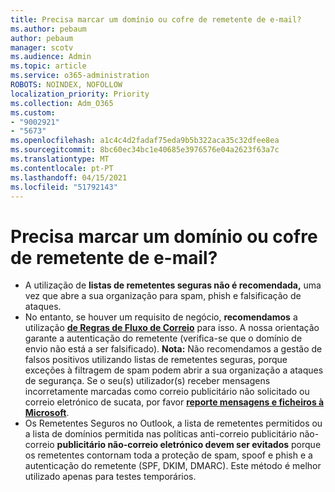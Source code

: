 ```yaml
---
title: Precisa marcar um domínio ou cofre de remetente de e-mail?
ms.author: pebaum
author: pebaum
manager: scotv
ms.audience: Admin
ms.topic: article
ms.service: o365-administration
ROBOTS: NOINDEX, NOFOLLOW
localization_priority: Priority
ms.collection: Adm_O365
ms.custom:
- "9002921"
- "5673"
ms.openlocfilehash: a1c4c4d2fadaf75eda9b5b322aca35c32dfee8ea
ms.sourcegitcommit: 8bc60ec34bc1e40685e3976576e04a2623f63a7c
ms.translationtype: MT
ms.contentlocale: pt-PT
ms.lasthandoff: 04/15/2021
ms.locfileid: "51792143"
---
```

# <a name="need-to-mark-a-domain-or-email-sender-safe"></a>Precisa marcar um domínio ou cofre de remetente de e-mail?

- A utilização de **listas de remetentes seguras não é recomendada,** uma vez que abre a sua organização para spam, phish e falsificação de ataques.
- No entanto, se houver um requisito de negócio, **recomendamos** a utilização **[de Regras de Fluxo de Correio](https://docs.microsoft.com/microsoft-365/security/office-365-security/create-safe-sender-lists-in-office-365?view=o365-worldwide#recommended-use-mail-flow-rules)** para isso. A nossa orientação garante a autenticação do remetente (verifica-se que o domínio de envio não está a ser falsificado). **Nota:** Não recomendamos a gestão de falsos positivos utilizando listas de remetentes seguras, porque exceções à filtragem de spam podem abrir a sua organização a ataques de segurança. Se o seu(s) utilizador(s) receber mensagens incorretamente marcadas como correio publicitário não solicitado ou correio eletrónico de sucata, por favor **[reporte mensagens e ficheiros à Microsoft](https://protection.office.com/reportsubmission)**.
- Os Remetentes Seguros no Outlook, a lista de remetentes permitidos ou a lista de domínios permitida nas políticas anti-correio publicitário não-correio **publicitário não-correio eletrónico devem ser evitados** porque os remetentes contornam toda a proteção de spam, spoof e phish e a autenticação do remetente (SPF, DKIM, DMARC). Este método é melhor utilizado apenas para testes temporários.
